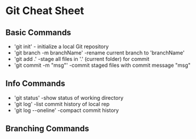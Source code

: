 # Git Cheat Sheet

## Basic Commands

* 'git init' - initialize a local Git repository
* 'git branch -m branchName' -rename current branch to 'branchName' 
* 'git add .' -stage all files in '.' (current folder) for commit
* 'git commit -m "msg"' -commit staged files with commit message "msg"

## Info Commands
* 'git status' -show status of working directory
* 'git log' -list commit history of local rep
* 'git log --oneline' -compact commit history

## Branching Commands
